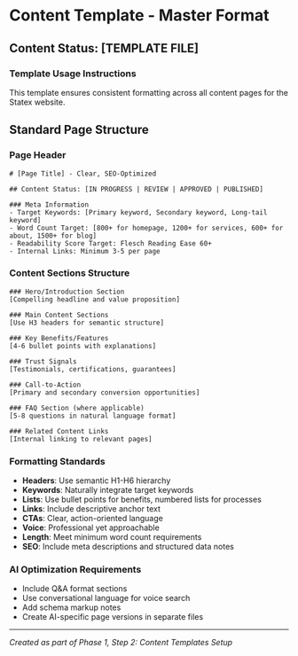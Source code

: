 # Content Template - Master Format

## Content Status: [TEMPLATE FILE]

### Template Usage Instructions
This template ensures consistent formatting across all content pages for the Statex website.

## Standard Page Structure

### Page Header
```
# [Page Title] - Clear, SEO-Optimized

## Content Status: [IN PROGRESS | REVIEW | APPROVED | PUBLISHED]

### Meta Information
- Target Keywords: [Primary keyword, Secondary keyword, Long-tail keyword]
- Word Count Target: [800+ for homepage, 1200+ for services, 600+ for about, 1500+ for blog]
- Readability Score Target: Flesch Reading Ease 60+
- Internal Links: Minimum 3-5 per page
```

### Content Sections Structure
```
### Hero/Introduction Section
[Compelling headline and value proposition]

### Main Content Sections
[Use H3 headers for semantic structure]

### Key Benefits/Features
[4-6 bullet points with explanations]

### Trust Signals
[Testimonials, certifications, guarantees]

### Call-to-Action
[Primary and secondary conversion opportunities]

### FAQ Section (where applicable)
[5-8 questions in natural language format]

### Related Content Links
[Internal linking to relevant pages]
```

### Formatting Standards
- **Headers**: Use semantic H1-H6 hierarchy
- **Keywords**: Naturally integrate target keywords
- **Lists**: Use bullet points for benefits, numbered lists for processes
- **Links**: Include descriptive anchor text
- **CTAs**: Clear, action-oriented language
- **Voice**: Professional yet approachable
- **Length**: Meet minimum word count requirements
- **SEO**: Include meta descriptions and structured data notes

### AI Optimization Requirements
- Include Q&A format sections
- Use conversational language for voice search
- Add schema markup notes
- Create AI-specific page versions in separate files

---
*Created as part of Phase 1, Step 2: Content Templates Setup* 